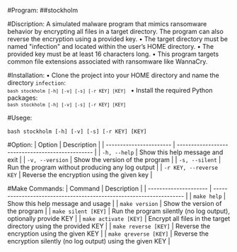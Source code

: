 #Program:
    ##stockholm

#Discription:
    A simulated malware program that mimics ransomware behavior by encrypting all files
    in a target directory. The program can also reverse the encryption using a provided key.
        • The target directory must be named "infection" and located within the user’s HOME directory.
        • The provided key must be at least 16 characters long.
        • This program targets common file extensions associated with ransomware like WannaCry.

#Installation:
    • Clone the project into your HOME directory and name the directory `infection`:
        <code> ``` bash stockholm [-h] [-v] [-s] [-r KEY] [KEY] ``` </code>
    • Install the required Python packages:
        <code> ``` bash stockholm [-h] [-v] [-s] [-r KEY] [KEY] ``` </code>

#Usege:
    <pre> ``` bash stockholm [-h] [-v] [-s] [-r KEY] [KEY] ``` </pre>

#Option:
| Option                  | Description                                      |
| ----------------------- | ------------------------------------------------ |
| `-h, --help`            | Show this help message and exit                  |
| `-v, --version`         | Show the version of the program                  |
| `-s, --silent`          | Run the program without producing any log output |
| `-r KEY, --reverse KEY` | Reverse the encryption using the given key       |

#Make Commands:
| Command               | Description                                                         |
| --------------------- | ------------------------------------------------------------------- |
| `make help`           | Show this help message and usage                                    |
| `make version`        | Show the version of the program                                     |
| `make silent [KEY]`   | Run the program silently (no log output), optionally provide KEY    |
| `make activate [KEY]` | Encrypt all files in the target directory using the provided KEY    |
| `make reverse [KEY]`  | Reverse the encryption using the given KEY                          |
| `make qreverse [KEY]` | Reverse the encryption silently (no log output) using the given KEY |
